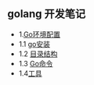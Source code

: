 ## golang 开发笔记



- 1.[Go环境配置](/zh/1.0.md)
- 1.1 [go安装](/zh/1.1.md)
- 1.2 [目录结构](/zh/1.2.md)
- 1.3 [Go命令](/zh/1.3.md)
- 1.4[工具](/zh/1.4.md)


